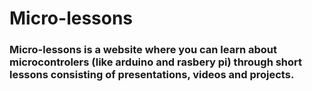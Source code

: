 # Micro-lessons

### Micro-lessons is a website where you can learn about microcontrolers (like arduino and rasbery pi) through short lessons consisting of presentations, videos and projects.
